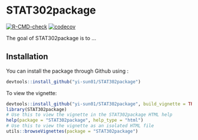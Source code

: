
# STAT302package

<!-- badges: start -->
[![R-CMD-check](https://github.com/yi-sun01/STAT302package/workflows/R-CMD-check/badge.svg)](https://github.com/yi-sun01/STAT302package/actions)
[![codecov](https://codecov.io/gh/yi-sun01/STAT302package/branch/master/graph/badge.svg?token=AR9T653K1Z)](https://codecov.io/gh/yi-sun01/STAT302package)
<!-- badges: end -->

The goal of STAT302package is to ...

## Installation

You can install the package through Github using :

``` r
devtools::install_github("yi-sun01/STAT302package")
```

To view the vignette:

``` r
devtools::install_github("yi-sun01/STAT302package", build_vignette = TRUE, build_opts = c())
library(STAT302package)
# Use this to view the vignette in the STAT302package HTML help
help(package = "STAT302package", help_type = "html")
# Use this to view the vignette as an isolated HTML file
utils::browseVignettes(package = "STAT302package")
```




